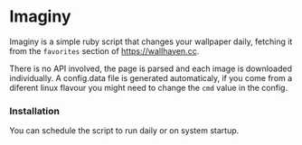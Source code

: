 # Imaginy
Imaginy is a simple ruby script that changes your wallpaper daily, fetching it from the `favorites` section of https://wallhaven.cc.

There is no API involved, the page is parsed and each image is downloaded individually.
A config.data file is generated automaticaly, if you come from a diferent linux flavour you might need to change the `cmd` value in the config.

### Installation
You can schedule the script to run daily or on system startup.
